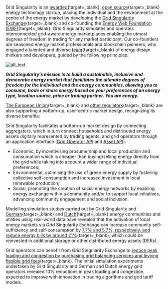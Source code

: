 Grid Singularity is an [awarded](https://www.weforum.org/organizations/grid-singularity-gmbh-gsy-gmbh){target=_blank}, [open source](licensing.md){target=_blank} energy technology startup, placing the individual and the environment at the centre of the energy market by developing the [Grid Singularity Exchange](https://map.gridsingularity.com/singularity-map){target=_blank} and co-founding the [Energy Web Foundation (EWF)](https://www.energyweb.org/){target=_blank}. Grid Singularity simulates and operates interconnected grid-aware energy marketplaces enabling the utmost degrees of freedom in trading for any market participant. Our co-founders are seasoned energy market professionals and blockchain pioneers, who engaged a talented and diverse [team](https://gridsingularity.com/company/our-team){target=_blank} of energy design thinkers and developers, guided by the following principles:


![alt_text](img/vision-1.png)

***Grid Singularity’s mission is to build a sustainable, inclusive and democratic energy market that facilitates the ultimate degrees of freedom for the individual and the energy communities, allowing you to consume, trade or share energy based on your preferences of an energy type, location source, price or trading partner. You are energy.***

[The European Union](https://gridsingularity.medium.com/energy-communities-a-game-changer-for-the-european-electricity-grid-fd588a3063b0){target=_blank} and [other regulators](https://www.ferc.gov/media/ferc-order-no-2222-fact-sheet){target=_blank} are also supporting a bottom-up, user-centric market design, recognizing its diverse benefits:


Grid Singularity facilitates a bottom-up market design by connecting aggregators, which in turn connect households and distributed energy assets digitally represented by trading agents, and grid operators through an application interface ([Grid Operator API](implement-grid-fees-walkthrough.md) and [Asset API](configure-trading-strategies-walkthrough.md)).

- Economic, by incentivising prosumership and local production and consumption which is cheaper than buying/selling energy directly from the grid while taking into account a wider range of individual preferences;
- Environmental, optimising the use of green energy supply by fostering collective
self-consumption and increased investment in local renewable production;
- Social, promoting the creation of social energy networks by enabling energy exchange within a community and/or to support local initiatives, advancing community engagement and social inclusion.


Modelling simulation studies carried out by Grid Singularity and [German](https://gridsingularity.medium.com/modelling-study-to-assess-the-potential-benefits-of-trading-in-and-between-local-energy-d721395ddd4b){target=_blank} and [Dutch](https://gridsingularity.medium.com/an-energy-exchange-engine-for-local-energy-marketplaces-28d5be23705e){target=_blank} energy communities and utilities using real-world data have revealed that the activation of local energy markets via Grid Singularity Exchange can increase community self-sufficiency and self-consumption by [7.7% and 5.7%, respectively, and reduce energy bills by around 21%](https://gridsingularity.medium.com/modelling-study-to-assess-the-potential-benefits-of-trading-in-and-between-local-energy-d721395ddd4b){target=_blank}, which could be reinvested in additional storage or other distributed energy assets (DERs).

Grid operators can benefit from Grid Singularity Exchange to [reduce peak loading and congestion by purchasing grid balancing services and levying flexible grid fees](https://gridsingularity.medium.com/energy-singularity-challenge-2020-testing-novel-grid-fee-models-and-intelligent-peer-to-peer-6a0d715a9063){target=_blank}. The initial simulation experiments undertaken by Grid Singularity and German and Dutch energy grid operators revealed 10% reductions in peak loading and congestion, expected to improve with innovation in trading algorithms and grid tariff models.
